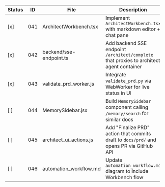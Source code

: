 | Status | ID  | File                                    | Description                                                                                         |
|--------|-----|-----------------------------------------|-----------------------------------------------------------------------------------------------------|
| [x]   | 041 | ArchitectWorkbench.tsx                  | Implement `ArchitectWorkbench.tsx` with markdown editor + chat pane                                 |
| [x]   | 042 | backend/sse-endpoint.ts                 | Add backend SSE endpoint `/architect/complete` that proxies to architect agent container            |
| [x]   | 043 | validate_prd_worker.js                  | Integrate `validate_prd.py` via WebWorker for live status in UI                                     |
| [ ]    | 044 | MemorySidebar.jsx                       | Build `MemorySidebar` component calling `/memory/search` for similar docs                           |
| [ ]    | 045 | architect_ui_actions.js                 | Add "Finalize PRD" action that commits draft to `docs/prd/` and opens PR via GitHub API             |
| [ ]    | 046 | automation_workflow.md                  | Update `automation_workflow.md` diagram to include Workbench flow                                   |
